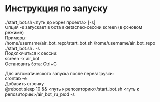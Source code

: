 # Инструкция по запуску   
./start_bot.sh <путь до корня проекта> [-s]   
Опция -s запускает в бота в detached-сессии screen (в фоновом режиме)   
Примеры:   
/home/username/air_bot_repo/start_bot.sh /home/username/air_bot_repo   
./start_bot.sh . -s   
Подключиться к сессии:   
screen -x air_bot   
Остановить бота: Ctrl+C   

Для автоматического запуска после перезагрузки:    
crontab -e   
Добавить строчку   
@reboot sleep 10 && <путь к репозиторию>/start_bot.sh <путь к репозиторию>/air_bot_ru_prod -s

